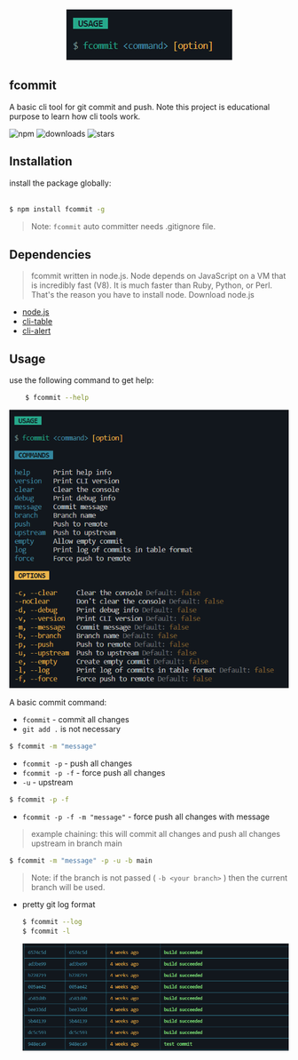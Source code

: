 <h3 align="center">
<img src="./assets/logo.png">
</h3>

## fcommit

A basic cli tool for git commit and push.
Note this project is educational purpose to learn how cli tools work.

![npm](https://img.shields.io/npm/v/fcommit?style=for-the-badge) ![downloads](https://img.shields.io/npm/dw/fcommit?style=for-the-badge) ![stars](https://img.shields.io/github/stars/shikhar13012001/node-cli-fcommit?style=social&label=stars)

## Installation

install the package globally:

```bash

$ npm install fcommit -g

```

> Note: `fcommit` auto committer needs .gitignore file.

## Dependencies

> fcommit written in node.js. Node depends on JavaScript on a VM that is incredibly fast (V8). It is much faster than Ruby, Python, or Perl. That's the reason you have to install node. Download node.js

- [node.js](https://nodejs.org/en/)
- [cli-table](https://www.npmjs.com/package/cli-table)
- [cli-alert](https://www.npmjs.com/package/cli-alert)

## Usage

use the following command to get help:

```bash
    $ fcommit --help
```

![help](./assets/help.png)

A basic commit command:

- `fcommit` - commit all changes
- `git add .` is not necessary

```bash
$ fcommit -m "message"

```

- `fcommit -p` - push all changes
- `fcommit -p -f` - force push all changes
- `-u` - upstream

```bash
$ fcommit -p -f

```

- `fcommit -p -f -m "message"` - force push all changes with message

> example chaining:
> this will commit all changes and push all changes upstream in branch main

```bash
$ fcommit -m "message" -p -u -b main

```

> Note: if the branch is not passed ( `-b <your branch>` ) then the current branch will be used.

- pretty git log format
  ```bash
  $ fcommit --log
  $ fcommit -l
  ```
  ![logs](./assets/logs.png)
